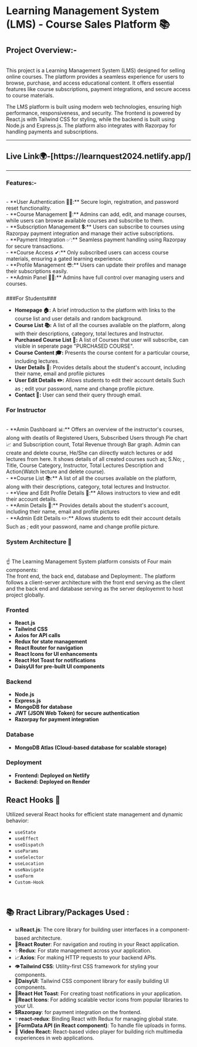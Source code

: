 # Learning Management System (LMS) - Course Sales Platform 📚

## Project Overview:-
<br/>
This project is a Learning Management System (LMS) designed for selling online courses. The platform provides a seamless experience for users to browse, purchase, and access educational content. It offers essential features like course subscriptions, payment integrations, and secure access to course materials.<br/>

The LMS platform is built using modern web technologies, ensuring high performance, responsiveness, and security. The frontend is powered by React.js with Tailwind CSS for styling, while the backend is built using Node.js and Express.js. The platform also integrates with Razorpay for handling payments and subscriptions.

<hr/>
<h2> Live Link🌍-[https://learnquest2024.netlify.app/] </h2>
<hr/>

###


 <h3>Features:-</h3>
<br/>
- **User Authentication 👨‍🎓:**  Secure login, registration, and password reset functionality.<br/>
- **Course Management 📕:** Admins can add, edit, and manage courses, while users can browse available courses and subscribe to them.<br/>
- **Subscription Management 💲:** Users can subscribe to courses using Razorpay payment integration and manage their active subscriptions.<br/>
- **Payment Integration ✅:** Seamless payment handling using Razorpay for secure transactions.<br/>
- **Course Access ✔:** Only subscribed users can access course materials, ensuring a gated learning experience.<br/>
- **Profile Management 😎:** Users can update their profiles and manage their subscriptions easily.<br/>
- **Admin Panel 👨‍⚖️:** Admins have full control over managing users and courses.<br/>

###

  
 ###For Students###
<br/>
- **Homepage 🏠:** A brief introduction to the platform with links to the course list and user details and random background.<br/>
- **Course List 📚:** A list of all the courses available on the platform, along with their descriptions, category, total lectures and Instructor.<br/>
- **Purchased Course List 📓:** A list of Courses that user will subscribe, can visible in seperate page "PURCHASED COURSE".<br/>
- **Course Content 🎓:** Presents the course content for a particular course, including lectures.<br/>
- **User Details 👤:** Provides details about the student's account, including their name, email and profile pictures<br/>
- **User Edit Details ✏️:** Allows students to edit their account details Such as ; edit your password, name and change profile picture.<br/>
- **Contact 📩:** User can send their query through email.<br/>

###
### For Instructor
<br/>
- **Amin Dashboard 📊:** Offers an overview of the instructor's courses, along with deatils of Registered Users, Subscribed Users through Pie chart📈 and Subscription count, Total Revenue through Bar graph. Admin can create and delete course, He/She can diirectly watch lectures or add lectures from here. It shows details of all created courses such as; S.No; , Title, Course Category, Instructor, Total Lectures Description and Action(Watch lecture and delete course).<br/>
- **Course List 📚:** A list of all the courses available on the platform, along with their descriptions, category, total lectures and Instructor.<br/>
- **View and Edit Profile Details 👀:** Allows instructors to view and edit their account details.<br/>
- **Amin Details 👤:** Provides details about the student's account, including their name, email and profile pictures<br/>
- **Admin Edit Details ✏️:** Allows students to edit their account details Such as ; edit your password, name and change profile picture.<br/>

<h3>System Architecture 🏰</h3>
<br/>
☝ The Learning Management System  platform consists of Four main components: <br/>
The front end, the back end, database and Deployment:. The platform follows a client-server architecture  with the front end serving as the client and the back end and database serving as the server deployemnt to host project globally.

### Fronted
- **React.js**<br/>
- **Tailwind CSS**<br/>
- **Axios for API calls**<br/>
- **Redux for state management**<br/>
- **React Router for navigation**<br/>
- **React Icons for UI enhancements**<br/>
- **React Hot Toast for notifications**<br/>
- **DaisyUI for pre-built UI components**<br/>

### Backend
- **Node.js**<br/>
- **Express.js**<br/>
- **MongoDB for database**<br/>
- **JWT (JSON Web Token) for secure authentication**<br/>
- **Razorpay for payment integration**<br/>

### Database
- **MongoDB Atlas (Cloud-based database for scalable storage)**

### Deployment
- **Frontend: Deployed on Netlify**<br/>
- **Backend: Deployed on Render**


## React Hooks 🎣

Utilized several React hooks for efficient state management and dynamic behavior:

- `useState`
- `useEffect`
- `useDispatch`
- `useParams`
- `useSelector`
- `useLocation`
- `useNavigate`
- `useForm`
- `Custom-Hook`

<br/>

## 📚 **Rract Library/Packages Used** :

- 📊**React.js**: The core library for building user interfaces in a component-based architecture. <br/>
- 🔑**React Router**: For navigation and routing in your React application.<br/>
- ✨**Redux**: For state management across your application.<br/>
- 📈**Axios**: For making HTTP requests to your backend APIs.<br/>
- 👁**Tailwind CSS**: Utility-first CSS framework for styling your components.<br/>
- 👀**DaisyUI**: Tailwind CSS component library for easily building UI components.<br/>
- 🍞**React Hot Toast**: For creating toast notifications in your application.<br/>
- 🎯**React Icons**: For adding scalable vector icons from popular libraries to your UI.<br/>
- 💲**Razorpay**:  for payment integration on the frontend.<br/>
- ✨**react-redux**: Binding React with Redux for managing global state.<br/>
- 📃**FormData API (in React component)**: To handle file uploads in forms.<br/>
- 🎥 **Video React:**  React-based video player for building rich multimedia experiences in web applications.<br/>

